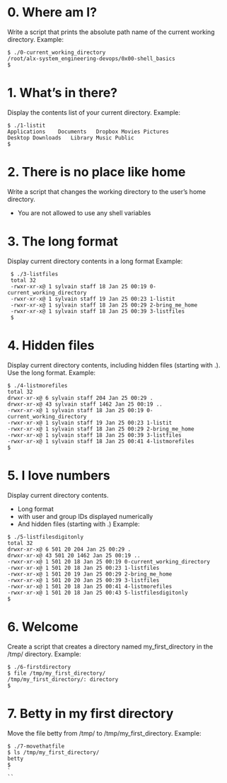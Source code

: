 
# 0. Where am I?
Write a script that prints the absolute path name of the current working directory.
Example:
```
$ ./0-current_working_directory
/root/alx-system_engineering-devops/0x00-shell_basics
$
```
# 1. What’s in there?
Display the contents list of your current directory.
Example:
```
$ ./1-listit
Applications    Documents   Dropbox Movies Pictures
Desktop Downloads   Library Music Public
$
```
# 2. There is no place like home
Write a script that changes the working directory to the user’s home directory.
 * You are not allowed to use any shell variables

# 3. The long format
Display current directory contents in a long format
 Example:
```
 $ ./3-listfiles
 total 32
 -rwxr-xr-x@ 1 sylvain staff 18 Jan 25 00:19 0-current_working_directory
 -rwxr-xr-x@ 1 sylvain staff 19 Jan 25 00:23 1-listit
 -rwxr-xr-x@ 1 sylvain staff 18 Jan 25 00:29 2-bring_me_home
 -rwxr-xr-x@ 1 sylvain staff 18 Jan 25 00:39 3-listfiles
 $
```
# 4. Hidden files
Display current directory contents, including hidden files (starting with .). Use the long format.
Example:
```
$ ./4-listmorefiles
total 32
drwxr-xr-x@ 6 sylvain staff 204 Jan 25 00:29 .
drwxr-xr-x@ 43 sylvain staff 1462 Jan 25 00:19 ..
-rwxr-xr-x@ 1 sylvain staff 18 Jan 25 00:19 0-current_working_directory
-rwxr-xr-x@ 1 sylvain staff 19 Jan 25 00:23 1-listit
-rwxr-xr-x@ 1 sylvain staff 18 Jan 25 00:29 2-bring_me_home
-rwxr-xr-x@ 1 sylvain staff 18 Jan 25 00:39 3-listfiles
-rwxr-xr-x@ 1 sylvain staff 18 Jan 25 00:41 4-listmorefiles
$
```
# 5. I love numbers
Display current directory contents.
 * Long format
 * with user and group IDs displayed numerically
 * And hidden files (starting with .)
Example:
```
$ ./5-listfilesdigitonly
total 32
drwxr-xr-x@ 6 501 20 204 Jan 25 00:29 .
drwxr-xr-x@ 43 501 20 1462 Jan 25 00:19 ..
-rwxr-xr-x@ 1 501 20 18 Jan 25 00:19 0-current_working_directory
-rwxr-xr-x@ 1 501 20 18 Jan 25 00:23 1-listfiles
-rwxr-xr-x@ 1 501 20 19 Jan 25 00:29 2-bring_me_home
-rwxr-xr-x@ 1 501 20 20 Jan 25 00:39 3-listfiles
-rwxr-xr-x@ 1 501 20 18 Jan 25 00:41 4-listmorefiles
-rwxr-xr-x@ 1 501 20 18 Jan 25 00:43 5-listfilesdigitonly
$
```
# 6. Welcome
Create a script that creates a directory named my_first_directory in the /tmp/ directory.
Example:
```
$ ./6-firstdirectory
$ file /tmp/my_first_directory/
/tmp/my_first_directory/: directory
$
```
# 7. Betty in my first directory
Move the file betty from /tmp/ to /tmp/my_first_directory.
Example:
```
$ ./7-movethatfile
$ ls /tmp/my_first_directory/
betty
$
`
``